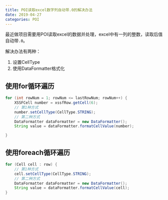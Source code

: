 ```yaml
---
title: POI读取excel数字列自动带.0的解决办法
date: 2019-04-27
categories: POI
---
```


最近做项目需要用POI读取excel的数据并处理，excel中有一列的整数，读取后值自动带`.0`。

解决办法有两种：
1. 设置CellType
2. 使用DataFormatter格式化

## 使用for循环遍历
```java
for (int rowNum = 1; rowNum <= lastRowNum; rowNum++) {
    XSSFCell number = xssfRow.getCell(6);
    // 第1种方式
    number.setCellType(CellType.STRING);
    // 第二种方式
    DataFormatter dataFormatter = new DataFormatter();
    String value = dataFormatter.formatCellValue(number);

}
```

## 使用foreach循环遍历
```java
for (Cell cell : row) {
    // 第1种方式
    cell.setCellType(CellType.STRING);
    // 第二种方式
    DataFormatter dataFormatter = new DataFormatter();
    String value = dataFormatter.formatCellValue(cell);
}
```